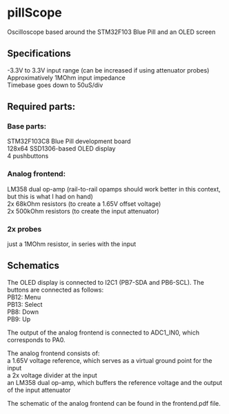 # pillScope
Oscilloscope based around the STM32F103 Blue Pill and an OLED screen
## Specifications
-3.3V to 3.3V input range (can be increased if using attenuator probes)\
Approximatively 1MOhm input impedance\
Timebase goes down to 50uS/div
## Required parts:
### Base parts:
STM32F103C8 Blue Pill development board\
128x64 SSD1306-based OLED display\
4 pushbuttons
### Analog frontend:
LM358 dual op-amp (rail-to-rail opamps should work better in this context, but this is what I had on hand)\
2x 68kOhm resistors (to create a 1.65V offset voltage)\
2x 500kOhm resistors (to create the input attenuator)
### 2x probes
just a 1MOhm resistor, in series with the input

## Schematics
The OLED display is connected to I2C1 (PB7-SDA and PB6-SCL). The buttons are connected as follows:\
PB12: Menu\
PB13: Select\
PB8: Down\
PB9: Up

The output of the analog frontend is connected to ADC1_IN0, which corresponds to PA0.

The analog frontend consists of:\
a 1.65V voltage reference, which serves as a virtual ground point for the input\
a 2x voltage divider at the input\
an LM358 dual op-amp, which buffers the reference voltage and the output of the input attenuator

The schematic of the analog frontend can be found in the frontend.pdf file.


